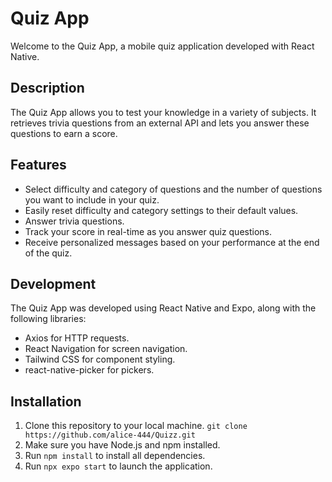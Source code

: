 # Quiz App

Welcome to the Quiz App, a mobile quiz application developed with React Native.

## Description

The Quiz App allows you to test your knowledge in a variety of subjects. It retrieves trivia questions from an external API and lets you answer these questions to earn a score.

## Features

- Select difficulty and category of questions and the number of questions you want to include in your quiz.
- Easily reset difficulty and category settings to their default values.
- Answer trivia questions.
- Track your score in real-time as you answer quiz questions.
- Receive personalized messages based on your performance at the end of the quiz.

## Development

The Quiz App was developed using React Native and Expo, along with the following libraries:

- Axios for HTTP requests.
- React Navigation for screen navigation.
- Tailwind CSS for component styling.
- react-native-picker for pickers.

## Installation

1. Clone this repository to your local machine. `git clone https://github.com/alice-444/Quizz.git`
2. Make sure you have Node.js and npm installed.
3. Run `npm install` to install all dependencies.
4. Run `npx expo start` to launch the application.
